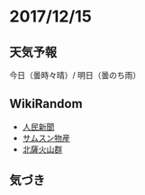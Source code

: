 # 2017/12/15

## 天気予報

今日（曇時々晴）/ 明日（曇のち雨）

## WikiRandom

* [人民新聞](https://ja.wikipedia.org/wiki/%E4%BA%BA%E6%B0%91%E6%96%B0%E8%81%9E)
* [サムスン物産](https://ja.wikipedia.org/wiki/%E3%82%B5%E3%83%A0%E3%82%B9%E3%83%B3%E7%89%A9%E7%94%A3)
* [北薩火山群](https://ja.wikipedia.org/wiki/%E5%8C%97%E8%96%A9%E7%81%AB%E5%B1%B1%E7%BE%A4)

## 気づき

